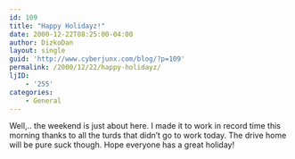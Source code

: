 ```yaml
---
id: 109
title: "Happy Holidayz!"
date: 2000-12-22T08:25:00-04:00
author: DizkoDan
layout: single
guid: 'http://www.cyberjunx.com/blog/?p=109'
permalink: /2000/12/22/happy-holidayz/
ljID:
    - '255'
categories:
    - General
---
```


Well,.. the weekend is just about here. I made it to work in record time this morning thanks to all the turds that didn’t go to work today. The drive home will be pure suck though. Hope everyone has a great holiday!